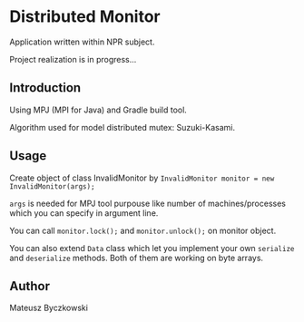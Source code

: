 # Distributed Monitor
Application written within NPR subject.

 Project realization is in progress...
## Introduction
Using MPJ (MPI for Java) and Gradle build tool.

Algorithm used for model distributed mutex: Suzuki-Kasami.

## Usage
Create object of class InvalidMonitor by ```InvalidMonitor monitor = new InvalidMonitor(args);```

```args``` is needed for MPJ tool purpouse like number of machines/processes which you can specify in argument line.

You can call ```monitor.lock();``` and ```monitor.unlock();``` on monitor object.

You can also extend ```Data``` class which let you implement your own ```serialize``` and ```deserialize``` methods.
 Both of them are working on byte arrays.

## Author
Mateusz Byczkowski




